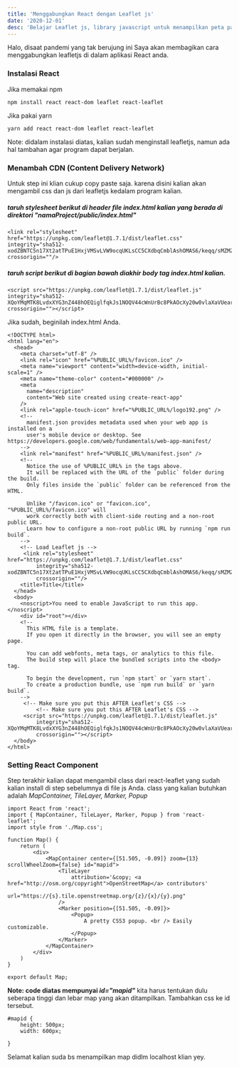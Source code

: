 ```yaml
---
title: 'Menggabungkan React dengan Leaflet js'
date: '2020-12-01'
desc: 'Belajar Leaflet js, library javascript untuk menampilkan peta pada website'
---
```

Halo, disaat pandemi yang tak berujung ini Saya akan membagikan cara menggabungkan leafletjs di dalam aplikasi React anda.

### Instalasi React
Jika memakai npm
```
npm install react react-dom leaflet react-leaflet
```

Jika pakai yarn
```
yarn add react react-dom leaflet react-leaflet
```
Note: didalam instalasi diatas, kalian sudah menginstall leafletjs, namun ada hal tambahan agar program dapat berjalan.

### Menambah CDN (Content Delivery Network)
Untuk step ini klian cukup copy paste saja. karena disini kalian akan mengambil css dan js dari leafletjs kedalam program kalian.

##### taruh stylesheet berikut di header file index.html kalian yang berada di direktori "namaProject/public/index.html"
```
<link rel="stylesheet" href="https://unpkg.com/leaflet@1.7.1/dist/leaflet.css" integrity="sha512-xodZBNTC5n17Xt2atTPuE1HxjVMSvLVW9ocqUKLsCC5CXdbqCmblAshOMAS6/keqq/sMZMZ19scR4PsZChSR7A==" crossorigin=""/>
```

##### taruh script berikut di bagian bawah diakhir body tag index.html kalian.

```
<script src="https://unpkg.com/leaflet@1.7.1/dist/leaflet.js" integrity="sha512-XQoYMqMTK8LvdxXYG3nZ448hOEQiglfqkJs1NOQV44cWnUrBc8PkAOcXy20w0vlaXaVUearIOBhiXZ5V3ynxwA==" crossorigin=""></script>
```
Jika sudah, beginilah index.html Anda.
```
<!DOCTYPE html>
<html lang="en">
  <head>
    <meta charset="utf-8" />
    <link rel="icon" href="%PUBLIC_URL%/favicon.ico" />
    <meta name="viewport" content="width=device-width, initial-scale=1" />
    <meta name="theme-color" content="#000000" />
    <meta
      name="description"
      content="Web site created using create-react-app"
    />
    <link rel="apple-touch-icon" href="%PUBLIC_URL%/logo192.png" />
    <!--
      manifest.json provides metadata used when your web app is installed on a
      user's mobile device or desktop. See https://developers.google.com/web/fundamentals/web-app-manifest/
    -->
    <link rel="manifest" href="%PUBLIC_URL%/manifest.json" />
    <!--
      Notice the use of %PUBLIC_URL% in the tags above.
      It will be replaced with the URL of the `public` folder during the build.
      Only files inside the `public` folder can be referenced from the HTML.

      Unlike "/favicon.ico" or "favicon.ico", "%PUBLIC_URL%/favicon.ico" will
      work correctly both with client-side routing and a non-root public URL.
      Learn how to configure a non-root public URL by running `npm run build`.
    -->
    <!-- Load Leaflet js -->
	 <link rel="stylesheet" href="https://unpkg.com/leaflet@1.7.1/dist/leaflet.css"
		 integrity="sha512-xodZBNTC5n17Xt2atTPuE1HxjVMSvLVW9ocqUKLsCC5CXdbqCmblAshOMAS6/keqq/sMZMZ19scR4PsZChSR7A=="
		 crossorigin=""/>
    <title>Title</title>
  </head>
  <body>
    <noscript>You need to enable JavaScript to run this app.</noscript>
    <div id="root"></div>
    <!--
      This HTML file is a template.
      If you open it directly in the browser, you will see an empty page.

      You can add webfonts, meta tags, or analytics to this file.
      The build step will place the bundled scripts into the <body> tag.

      To begin the development, run `npm start` or `yarn start`.
      To create a production bundle, use `npm run build` or `yarn build`.
    -->
     <!-- Make sure you put this AFTER Leaflet's CSS -->
 		 <!-- Make sure you put this AFTER Leaflet's CSS -->
	 <script src="https://unpkg.com/leaflet@1.7.1/dist/leaflet.js"
		 integrity="sha512-XQoYMqMTK8LvdxXYG3nZ448hOEQiglfqkJs1NOQV44cWnUrBc8PkAOcXy20w0vlaXaVUearIOBhiXZ5V3ynxwA=="
		 crossorigin=""></script>
  </body>
</html>
```
### Setting React Component
Step terakhir kalian dapat mengambil class dari react-leaflet yang sudah kalian install di step sebelumnya di file js Anda.
class yang kalian butuhkan adalah *MapContainer, TileLayer, Marker, Popup*

```
import React from 'react';
import { MapContainer, TileLayer, Marker, Popup } from 'react-leaflet';
import style from './Map.css';

function Map() {
	return (
		<div>
			<MapContainer center={[51.505, -0.09]} zoom={13} scrollWheelZoom={false} id="mapid">
				<TileLayer
					attribution='&copy; <a href="http://osm.org/copyright">OpenStreetMap</a> contributors'
					url="https://{s}.tile.openstreetmap.org/{z}/{x}/{y}.png"
				/>
				<Marker position={[51.505, -0.09]}>
					<Popup>
						A pretty CSS3 popup. <br /> Easily customizable.
					</Popup>
				</Marker>
			</MapContainer>
		</div>
	)
}

export default Map;
```
**Note: code diatas mempunyai _id="mapid"_**
kita harus tentukan dulu seberapa tinggi dan lebar map yang akan ditampilkan. Tambahkan css ke id tersebut.
```
#mapid { 
	height: 500px;
	width: 600px;
	
}
```
Selamat kalian suda bs menampilkan map didlm localhost klian yey.



